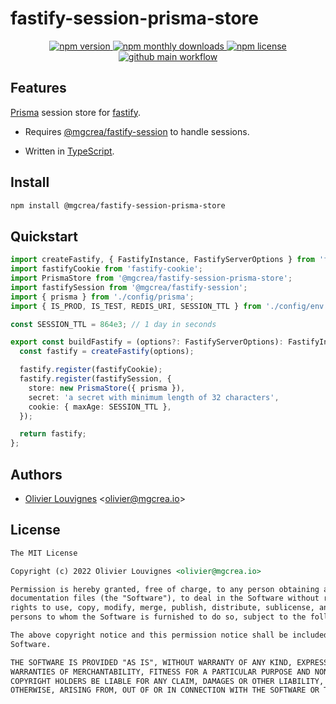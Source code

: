 <!-- markdownlint-disable no-inline-html -->

# fastify-session-prisma-store

<p align="center">
  <a href="https://www.npmjs.com/package/@mgcrea/fastify-session-prisma-store">
    <img src="https://img.shields.io/npm/v/@mgcrea/fastify-session-prisma-store.svg?style=for-the-badge" alt="npm version" />
  </a>
  <!-- <a href="https://www.npmjs.com/package/@mgcrea/fastify-session-prisma-store">
    <img src="https://img.shields.io/npm/dt/@mgcrea/fastify-session-prisma-store.svg?style=for-the-badge" alt="npm total downloads" />
  </a> -->
  <a href="https://www.npmjs.com/package/@mgcrea/fastify-session-prisma-store">
    <img src="https://img.shields.io/npm/dm/@mgcrea/fastify-session-prisma-store.svg?style=for-the-badge" alt="npm monthly downloads" />
  </a>
  <a href="https://www.npmjs.com/package/@mgcrea/fastify-session-prisma-store">
    <img src="https://img.shields.io/npm/l/@mgcrea/fastify-session-prisma-store.svg?style=for-the-badge" alt="npm license" />
  </a>
  <a href="https://github.com/mgcrea/fastify-session-prisma-store/actions/workflows/main.yml">
    <img src="https://img.shields.io/github/workflow/status/mgcrea/fastify-session-prisma-store/main?style=for-the-badge" alt="github main workflow" />
  </a>
</p>

## Features

[Prisma](https://prisma.io) session store for [fastify](https://github.com/fastify/fastify).

- Requires [@mgcrea/fastify-session](https://github.com/mgcrea/fastify-session) to handle sessions.

- Written in [TypeScript](https://www.typescriptlang.org/).

## Install

```bash
npm install @mgcrea/fastify-session-prisma-store
```

## Quickstart

```ts
import createFastify, { FastifyInstance, FastifyServerOptions } from 'fastify';
import fastifyCookie from 'fastify-cookie';
import PrismaStore from '@mgcrea/fastify-session-prisma-store';
import fastifySession from '@mgcrea/fastify-session';
import { prisma } from './config/prisma';
import { IS_PROD, IS_TEST, REDIS_URI, SESSION_TTL } from './config/env';

const SESSION_TTL = 864e3; // 1 day in seconds

export const buildFastify = (options?: FastifyServerOptions): FastifyInstance => {
  const fastify = createFastify(options);

  fastify.register(fastifyCookie);
  fastify.register(fastifySession, {
    store: new PrismaStore({ prisma }),
    secret: 'a secret with minimum length of 32 characters',
    cookie: { maxAge: SESSION_TTL },
  });

  return fastify;
};
```

## Authors

- [Olivier Louvignes](https://github.com/mgcrea) <<olivier@mgcrea.io>>

## License

```md
The MIT License

Copyright (c) 2022 Olivier Louvignes <olivier@mgcrea.io>

Permission is hereby granted, free of charge, to any person obtaining a copy of this software and associated
documentation files (the "Software"), to deal in the Software without restriction, including without limitation the
rights to use, copy, modify, merge, publish, distribute, sublicense, and/or sell copies of the Software, and to permit
persons to whom the Software is furnished to do so, subject to the following conditions:

The above copyright notice and this permission notice shall be included in all copies or substantial portions of the
Software.

THE SOFTWARE IS PROVIDED "AS IS", WITHOUT WARRANTY OF ANY KIND, EXPRESS OR IMPLIED, INCLUDING BUT NOT LIMITED TO THE
WARRANTIES OF MERCHANTABILITY, FITNESS FOR A PARTICULAR PURPOSE AND NONINFRINGEMENT. IN NO EVENT SHALL THE AUTHORS OR
COPYRIGHT HOLDERS BE LIABLE FOR ANY CLAIM, DAMAGES OR OTHER LIABILITY, WHETHER IN AN ACTION OF CONTRACT, TORT OR
OTHERWISE, ARISING FROM, OUT OF OR IN CONNECTION WITH THE SOFTWARE OR THE USE OR OTHER DEALINGS IN THE SOFTWARE.
```
